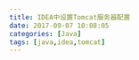 ```yaml
---
title: IDEA中设置Tomcat服务器配置
date: 2017-09-07 10:08:05
categories: [Java]
tags: [java,idea,tomcat]
---
```




